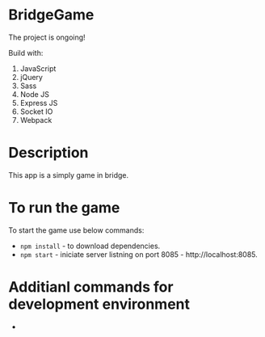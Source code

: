 # BridgeGame

The project is ongoing!

Build with:

1. JavaScript
2. jQuery
3. Sass
4. Node JS
5. Express JS
6. Socket IO
7. Webpack

# Description

This app is a simply game in bridge. 

# To run the game
To start the game use below commands:

* ```npm install``` - to download dependencies.
* ```npm start``` - iniciate server listning on port 8085 - http://localhost:8085.

# Additianl commands for development environment
* ```
